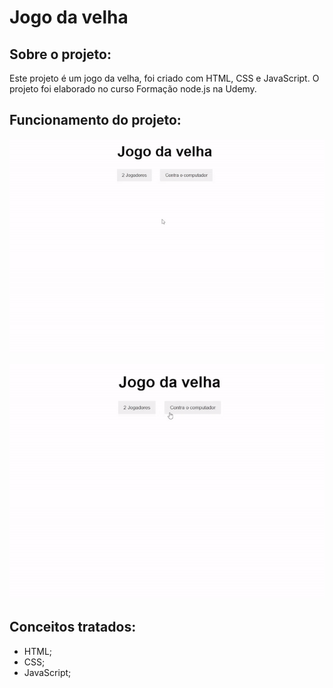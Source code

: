 # Jogo da velha

## Sobre o projeto:

Este projeto é um jogo da velha, foi criado com HTML, CSS e JavaScript. O projeto foi elaborado no curso Formação node.js na Udemy. 

## Funcionamento do projeto:

<p align="left">
  <img width="800px" src="/assets/img/gif1.gif">
</p>

<p align="left">
  <img width="800px" src="/assets/img/gif2.gif">
</p>

## Conceitos tratados:

- HTML;
- CSS;
- JavaScript;
